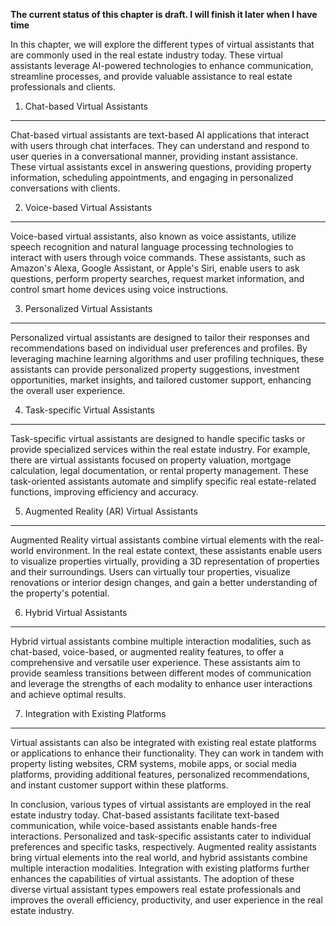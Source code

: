 **The current status of this chapter is draft. I will finish it later when I have time**

In this chapter, we will explore the different types of virtual assistants that are commonly used in the real estate industry today. These virtual assistants leverage AI-powered technologies to enhance communication, streamline processes, and provide valuable assistance to real estate professionals and clients.

1. Chat-based Virtual Assistants
--------------------------------

Chat-based virtual assistants are text-based AI applications that interact with users through chat interfaces. They can understand and respond to user queries in a conversational manner, providing instant assistance. These virtual assistants excel in answering questions, providing property information, scheduling appointments, and engaging in personalized conversations with clients.

2. Voice-based Virtual Assistants
---------------------------------

Voice-based virtual assistants, also known as voice assistants, utilize speech recognition and natural language processing technologies to interact with users through voice commands. These assistants, such as Amazon's Alexa, Google Assistant, or Apple's Siri, enable users to ask questions, perform property searches, request market information, and control smart home devices using voice instructions.

3. Personalized Virtual Assistants
----------------------------------

Personalized virtual assistants are designed to tailor their responses and recommendations based on individual user preferences and profiles. By leveraging machine learning algorithms and user profiling techniques, these assistants can provide personalized property suggestions, investment opportunities, market insights, and tailored customer support, enhancing the overall user experience.

4. Task-specific Virtual Assistants
-----------------------------------

Task-specific virtual assistants are designed to handle specific tasks or provide specialized services within the real estate industry. For example, there are virtual assistants focused on property valuation, mortgage calculation, legal documentation, or rental property management. These task-oriented assistants automate and simplify specific real estate-related functions, improving efficiency and accuracy.

5. Augmented Reality (AR) Virtual Assistants
--------------------------------------------

Augmented Reality virtual assistants combine virtual elements with the real-world environment. In the real estate context, these assistants enable users to visualize properties virtually, providing a 3D representation of properties and their surroundings. Users can virtually tour properties, visualize renovations or interior design changes, and gain a better understanding of the property's potential.

6. Hybrid Virtual Assistants
----------------------------

Hybrid virtual assistants combine multiple interaction modalities, such as chat-based, voice-based, or augmented reality features, to offer a comprehensive and versatile user experience. These assistants aim to provide seamless transitions between different modes of communication and leverage the strengths of each modality to enhance user interactions and achieve optimal results.

7. Integration with Existing Platforms
--------------------------------------

Virtual assistants can also be integrated with existing real estate platforms or applications to enhance their functionality. They can work in tandem with property listing websites, CRM systems, mobile apps, or social media platforms, providing additional features, personalized recommendations, and instant customer support within these platforms.

In conclusion, various types of virtual assistants are employed in the real estate industry today. Chat-based assistants facilitate text-based communication, while voice-based assistants enable hands-free interactions. Personalized and task-specific assistants cater to individual preferences and specific tasks, respectively. Augmented reality assistants bring virtual elements into the real world, and hybrid assistants combine multiple interaction modalities. Integration with existing platforms further enhances the capabilities of virtual assistants. The adoption of these diverse virtual assistant types empowers real estate professionals and improves the overall efficiency, productivity, and user experience in the real estate industry.
